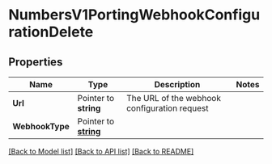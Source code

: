 # NumbersV1PortingWebhookConfigurationDelete

## Properties

Name | Type | Description | Notes
------------ | ------------- | ------------- | -------------
**Url** | Pointer to **string** | The URL of the webhook configuration request |
**WebhookType** | Pointer to [**string**](PortingWebhookConfigurationDeleteEnumWebhookType.md) |  |

[[Back to Model list]](../README.md#documentation-for-models) [[Back to API list]](../README.md#documentation-for-api-endpoints) [[Back to README]](../README.md)


